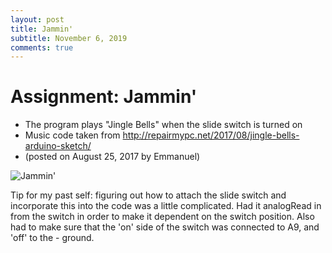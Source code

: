 ```yaml
---
layout: post
title: Jammin'
subtitle: November 6, 2019
comments: true
---
```


# Assignment: Jammin'

* The program plays "Jingle Bells" when the slide switch is turned on
* Music code taken from http://repairmypc.net/2017/08/jingle-bells-arduino-sketch/
*   (posted on August 25, 2017 by Emmanuel)

![Jammin'](https://ephsarah.github.io/img/jammin.JPG)

Tip for my past self: figuring out how to attach the slide switch and incorporate this into the code was a little complicated. Had it analogRead in from the switch in order to make it dependent on the switch position. Also had to make sure that the 'on' side of the switch was connected to A9, and 'off' to the - ground.
